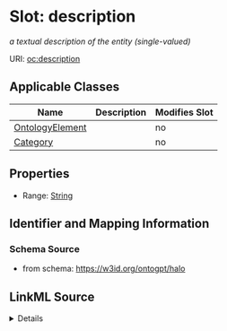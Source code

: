 

# Slot: description


_a textual description of the entity (single-valued)_



URI: [oc:description](http://w3id.org/ontogpt/ontology-class-templatedescription)



<!-- no inheritance hierarchy -->





## Applicable Classes

| Name | Description | Modifies Slot |
| --- | --- | --- |
| [OntologyElement](OntologyElement.md) |  |  no  |
| [Category](Category.md) |  |  no  |







## Properties

* Range: [String](String.md)





## Identifier and Mapping Information







### Schema Source


* from schema: https://w3id.org/ontogpt/halo




## LinkML Source

<details>
```yaml
name: description
description: a textual description of the entity (single-valued)
from_schema: https://w3id.org/ontogpt/halo
rank: 1000
alias: description
owner: OntologyElement
domain_of:
- OntologyElement
range: string

```
</details>